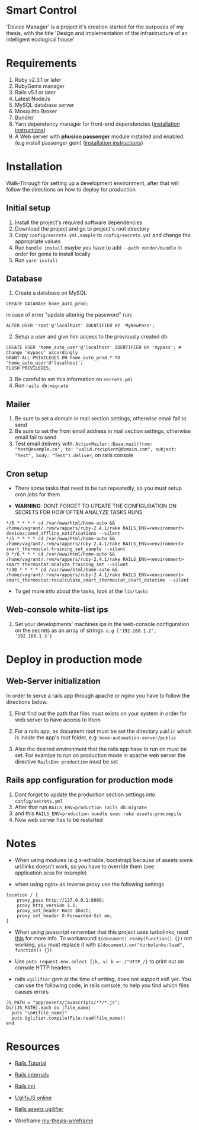 # Smart Control

'Device Manager' is a project it's creation started for the purposes of my thesis, with the title 'Design and implementation of the infrastructure of an intelligent ecological house'

# Requirements

1. Ruby v2.3.1 or later
2. RubyGems manager
3. Rails v5.1 or later
4. Latest NodeJs
5. MySQL database server
6. Mosquitto Broker
7. Bundler
8. Yarn dependency manager for front-end dependencies ([installation instructions](https://yarnpkg.com/en/docs/install))
9. A Web server with **phusion passenger** module installed and enabled. (e.g install passenger gem) ([installation instructions](https://www.phusionpassenger.com/library/install/standalone/install/oss/))

# Installation 

Walk-Through for setting up a development environment, after that will follow the directions on how to deploy for production

## Initial setup

1. Install the project's required software dependencies
2. Download the project and go to project's root directory
3. Copy `config/secrets.yml.sample` to `config/secrets.yml` and change the appropriate values
4. Run `bundle install` maybe you have to add `--path vendor/bundle` in order for gems to install locally
5. Run `yarn install`

## Database

1. Create a database on MySQL

```mysql
CREATE DATABASE home_auto_prod;
```

in case of error "update altering the password" run:

```mysql
ALTER USER 'root'@'localhost' IDENTIFIED BY 'MyNewPass';
```

2. Setup a user and give him access to the previously created db

```mysql
CREATE USER 'home_auto_user'@'localhost' IDENTIFIED BY 'mypass'; # Change 'mypass' accordingly
GRANT ALL PRIVILEGES ON home_auto_prod.* TO 'home_auto_user'@'localhost';
FLUSH PRIVILEGES;
```

3. Be careful to set this information on `secrets.yml`
4. Run `rails db:migrate`

## Mailer

1. Be sure to set a domain in mail section settings, otherwise email fail to send
2. Be sure to set the from email address in mail section settings, otherwise email fail to send
3. Test email delivery with:
`ActionMailer::Base.mail(from: "test@example.co", to: "valid.recipient@domain.com", subject: "Test", body: "Test").deliver`, on rails console

## Cron setup

+ There some tasks that need to be run repeatedly, so you must setup cron jobs for them

+ **WARNING**: DONT FORGET TO UPDATE THE CONFIGURATION ON SECRETS FOR HOW OFTEN ANALYZE TASKS RUNS

```cron
*/5 * * * * cd /var/www/html/home-auto && /home/vagrant/.rvm/wrappers/ruby-2.4.1/rake RAILS_ENV=<environment> devices:send_offline_notifications --silent
*/5 * * * * cd /var/www/html/home-auto && /home/vagrant/.rvm/wrappers/ruby-2.4.1/rake RAILS_ENV=<environment> smart_thermostat:training_set_sample --silent
0 */6 * * * cd /var/www/html/home-auto && /home/vagrant/.rvm/wrappers/ruby-2.4.1/rake RAILS_ENV=<environment> smart_thermostat:analyze_training_set --silent
*/30 * * * * cd /var/www/html/home-auto && /home/vagrant/.rvm/wrappers/ruby-2.4.1/rake RAILS_ENV=<environment> smart_thermostat:recalculate_smart_thermostat_start_datetime --silent
```

+ To get more info about the tasks, look at the `lib/tasks`

## Web-console white-list ips

1. Set your developments' machines ips in the web-console configuration on the secrets as an array of strings. `e.g ['192.168.1.2', '192.168.1.3']`

# Deploy in production mode

## Web-Server initialization

In order to serve a rails app through apache or nginx you have to follow the directions below.

1. First find out the path that files must exists on your system in order for web server to have access to them

2. For a rails app, as document root must be set the directory `public` which is inside the app's root folder, e.g: `home-automation-server/public`

3. Also the desired environment that the rails app have to run on must be set. For examlpe to run on production mode in apache web server the directive `RailsEnv production` must be set

## Rails app configuration for production mode

1. Dont forget to update the production section settings into `config/secrets.yml`
1. After that run `RAILS_ENV=production rails db:migrate`
2. and this `RAILS_ENV=production bundle exec rake assets:precompile`
3. Now web server has to be restarted

# Notes

+ When using modules (e.g x-editable, bootstrap) because of assets some url/links doesn't work, so you have to override them (see application.scss for example)

+ when using nginx as reverse proxy use the following settings

```nginx
location / {
    proxy_pass http://127.0.0.1:8080;
    proxy_http_version 1.1;
    proxy_set_header Host $host;
    proxy_set_header X-Forwarded-Ssl on;
}
```

+ When using javascript remember that this project uses turbolinks, read [this](http://guides.rubyonrails.org/working_with_javascript_in_rails.html#page-change-events) for more info. To workaround `$(document).ready(function() {})` not working, you must replace it with `$(document).on("turbolinks:load", function() {})`

+ Use `puts request.env.select {|k, v| k =~ /^HTTP_/}` to print out on console HTTP headers

+ rails `ugilifier` gem at the time of writing, does not support es6 yet. You can use the following code, in rails console, to help you find which files causes errors
```rails
JS_PATH = "app/assets/javascripts/**/*.js"; 
Dir[JS_PATH].each do |file_name|
  puts "\n#{file_name}"
  puts Uglifier.compile(File.read(file_name))
end
```

# Resources

+ [Rails Tutorial](https://www.railstutorial.org/)

+ [Rails internals](http://andrewberls.com/blog/post/rails-from-request-to-response-part-1--introduction)

+ [Rails init](http://guides.rubyonrails.org/initialization.html)

+ [UglifyJS online](https://skalman.github.io/UglifyJS-online/)

+ [Rails assets ugilifier](https://stackoverflow.com/questions/12574977/rake-assetsprecompile-gives-punc-error/38228770)

+ Wireframe [my-thesis-wireframe](https://app.mockflow.com/index.jsp?editor=on&publicid=Da8f54e4c4cd2adeb757a8f5723ca6d64&projectid=D09b31f58b04a901571e0d79f7f8e17c0&perm=Owner&template=)
